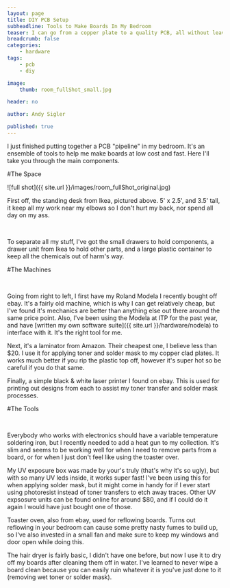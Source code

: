 ```yaml
---
layout: page
title: DIY PCB Setup
subheadline: Tools to Make Boards In My Bedroom
teaser: I can go from a copper plate to a quality PCB, all without leaving my bedroom.
breadcrumb: false
categories:
    - hardware
tags:
    - pcb
    - diy

image:
    thumb: room_fullShot_small.jpg

header: no

author: Andy Sigler

published: true
---
```


I just finished putting together a PCB "pipeline" in my bedroom. It's an ensemble of tools to help me make boards at low cost and fast. Here I'll take you through the main components.

#The Space

![full shot]({{ site.url }}/images/room_fullShot_original.jpg)

First off, the standing desk from Ikea, pictured above. 5' x 2.5', and 3.5' tall, it keep all my work near my elbows so I don't hurt my back, nor spend all day on my ass.

<div class="row t30">
    <div class="medium-4 columns">
    	<a href="{{ site.url }}/images/room_storage.jpg">
        	<img src="{{ site.url }}/images/room_storage.jpg" alt="">
        </a>
    </div>
    <div class="medium-4 columns">
    	<a href="{{ site.url }}/images/room_drawers.jpg">
        	<img src="{{ site.url }}/images/room_drawers.jpg" alt="">
        </a>
    </div>
    <div class="medium-4 columns">
    	<a href="{{ site.url }}/images/room_chemicals.jpg">
        	<img src="{{ site.url }}/images/room_chemicals.jpg" alt="">
        </a>
    </div>
</div><br />

To separate all my stuff, I've got the small drawers to hold components, a drawer unit from Ikea to hold other parts, and a large plastic container to keep all the chemicals out of harm's way.

#The Machines

<div class="row t30">
    <div class="medium-4 columns">
    	<a href="{{ site.url }}/images/room_roland.jpg">
        	<img src="{{ site.url }}/images/room_roland.jpg" alt="">
        </a>
    </div>
    <div class="medium-4 columns">
    	<a href="{{ site.url }}/images/room_laminator.jpg">
        	<img src="{{ site.url }}/images/room_laminator.jpg" alt="">
        </a>
    </div>
    <div class="medium-4 columns">
    	<a href="{{ site.url }}/images/room_printer.jpg">
       		<img src="{{ site.url }}/images/room_printer.jpg" alt="">
       	</a>
    </div>
</div><br />

Going from right to left, I first have my Roland Modela I recently bought off ebay. It's a fairly old machine, which is why I can get relatively cheap, but I've found it's mechanics are better than anything else out there around the same price point. Also, I've been using the Modela at ITP for the past year, and have [written my own software suite]({{ site.url }}/hardware/nodela) to interface with it. It's the right tool for me.

Next, it's a laminator from Amazon. Their cheapest one, I believe less than $20. I use it for applying toner and solder mask to my copper clad plates. It works much better if you rip the plastic top off, however it's super hot so be careful if you do that same.

Finally, a simple black & white laser printer I found on ebay. This is used for printing out designs from each to assist my toner transfer and solder mask processes.

#The Tools

<div class="row t30">
    <div class="medium-3 columns">
    	<a href="{{ site.url }}/images/room_heat.jpg">
        	<img src="{{ site.url }}/images/room_heat.jpg" alt="">
        </a>
    </div>
    <div class="medium-3 columns">
    	<a href="{{ site.url }}/images/room_uv_box.jpg">
        	<img src="{{ site.url }}/images/room_uv_box.jpg" alt="">
        </a>
    </div>
    <div class="medium-3 columns">
    	<a href="{{ site.url }}/images/room_oven.jpg">
        	<img src="{{ site.url }}/images/room_oven.jpg" alt="">
        </a>
    </div>
    <div class="medium-3 columns">
    	<a href="{{ site.url }}/images/room_hair_dryer.jpg">
        	<img src="{{ site.url }}/images/room_hair_dryer.jpg" alt="">
        </a>
    </div>
</div><br />

Everybody who works with electronics should have a variable temperature soldering iron, but I recently needed to add a heat gun to my collection. It's slim and seems to be working well for when I need to remove parts from a board, or for when I just don't feel like using the toaster over.

My UV exposure box was made by your's truly (that's why it's so ugly), but with so many UV leds inside, it works super fast! I've been using this for when applying solder mask, but it might come in handy for if I ever start using photoresist instead of toner transfers to etch away traces. Other UV expsosure units can be found online for around $80, and if I could do it again I would have just bought one of those.

Toaster oven, also from ebay, used for reflowing boards. Turns out reflowing in your bedroom can cause some pretty nasty fumes to build up, so I've also invested in a small fan and make sure to keep my windows and door open while doing this.

The hair dryer is fairly basic, I didn't have one before, but now I use it to dry off my boards after cleaning them off in water. I've learned to never wipe a board clean because you can easily ruin whatever it is you've just done to it (removing wet toner or solder mask).